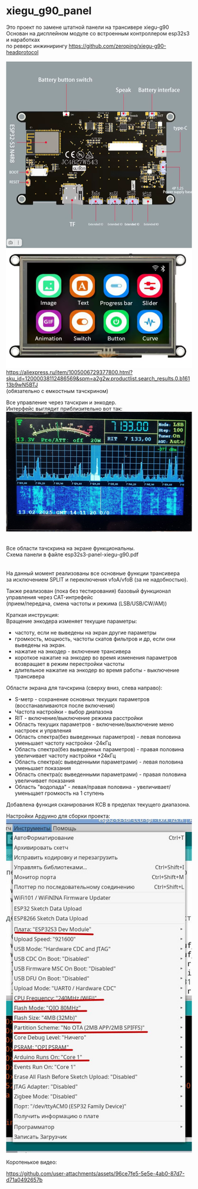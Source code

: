 # xiegu_g90_panel

Это проект по замене штатной панели на трансивере xiegu-g90
Основан на дисплейном модуле со встроенным контроллером esp32s3 и наработках<br>
по реверс инжинирингу https://github.com/zeroping/xiegu-g90-headprotocol
<br><br>
<img src="1.png" alt="">
<img src="2.png" alt="">
https://aliexpress.ru/item/1005006729377800.html?sku_id=12000038112486569&spm=a2g2w.productlist.search_results.0.b16113b9wN5BTJ<br>
(обязательно с емкостным тачскрином)

Все управление через тачскрин и энкодер.<br>
Интерфейс выглядит приблизительно вот так: <br>
<img src="3.jpg" alt=""><br>
<br><br>
Все области тачскрина на экране функциональны.<br>
Схема панели в файле esp32s3-panel-xiegu-g90.pdf<br>
<br><br>
На данный момент реализованы все основные функции трансивера<br>
за исключением SPLIT и переключения vfoA/vfoB (за не надобностью).<br>

Также реализован (пока без тестирования) базовый функционал управления через CAT-интрефейс<br>
(прием/передача, смена частоты и режима (LSB/USB/CW/AM))

Краткая инструкция:<br>
Вращение энкодера изменяет текущие параметры:<br>
  - частоту, если не выведены на экран другие параметры
  - громкость, мощность, частоты скатов фильтров и др, если они выведены на экран.
  - нажатие на энкодер - включение трансивера
  - короткое нажатие на энкодер во время изменения параметров возвращает в режим перестройки частоты
  - длительное нажатие на энкодер во время работы - выключение трансивера

Области экрана для тачскрина (сверху вниз, слева направо):
  - S-метр - сохранение основных текущих параметров (восстанавливаются после включения)
  - Частота настройки - выбор диапазона
  - RIT - включение/выключение режима расстройки
  - Область текущих параметров - включение/выключение меню настроек и упрвления
  - Область спектра(без выведенных параметров) - левая половина уменьшает частоту настройки -24кГц
  - Область спектра(без выведенных параметров) - правая половина увеличивает частоту настройки +24кГц
  - Область спектра(с выведенными параметрами) - левая половина уменьшает показания
  - Область спектра(с выведенными параметрами) - правая половина увеличивает показания
  - Область "водопада" - левая/правая половина - увеличивает/уменьщает громкость на 1 ступень


Добавлена функция сканирования КСВ в пределах текущего диапазона.

Настройки Ардуино для сборки проекта:<br>
<img src="settings_arduino.jpg" alt=""><br>

Коротенькое видео:<br>


https://github.com/user-attachments/assets/96ce7fe5-5e5e-4ab0-87d7-d71a0492657b

